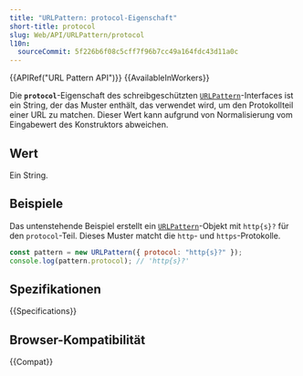 ```yaml
---
title: "URLPattern: protocol-Eigenschaft"
short-title: protocol
slug: Web/API/URLPattern/protocol
l10n:
  sourceCommit: 5f226b6f08c5cff7f96b7cc49a164fdc43d11a0c
---
```


{{APIRef("URL Pattern API")}} {{AvailableInWorkers}}

Die **`protocol`**-Eigenschaft des schreibgeschützten [`URLPattern`](/de/docs/Web/API/URLPattern)-Interfaces ist ein String, der das Muster enthält, das verwendet wird, um den Protokollteil einer URL zu matchen. Dieser Wert kann aufgrund von Normalisierung vom Eingabewert des Konstruktors abweichen.

## Wert

Ein String.

## Beispiele

Das untenstehende Beispiel erstellt ein [`URLPattern`](/de/docs/Web/API/URLPattern)-Objekt mit `http{s}?` für den `protocol`-Teil. Dieses Muster matcht die `http`- und `https`-Protokolle.

```js
const pattern = new URLPattern({ protocol: "http{s}?" });
console.log(pattern.protocol); // 'http{s}?'
```

## Spezifikationen

{{Specifications}}

## Browser-Kompatibilität

{{Compat}}
